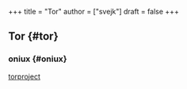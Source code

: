 +++
title = "Tor"
author = ["svejk"]
draft = false
+++

## Tor {#tor}


### oniux {#oniux}

[torproject](https://blog.torproject.org/introducing-oniux-tor-isolation-using-linux-namespaces/)
